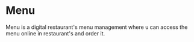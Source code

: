 # Menu
Menu is a digital restaurant's menu management where u can access the menu online in restaurant's and order it.
